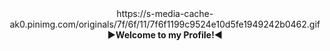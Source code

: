 <center>
<img align=right>https://s-media-cache-ak0.pinimg.com/originals/7f/6f/11/7f6f1199c9524e10d5fe1949242b0462.gif</img>
<quote><b><color=#9ca8af>►Welcome to my Profile!◄</color></b></quote]>

<!--
**FabioB8a/FabioB8a** is a ✨ _special_ ✨ repository because its `README.md` (this file) appears on your GitHub profile.

Here are some ideas to get you started:

- 🔭 I’m currently working on ...
- 🌱 I’m currently learning ...
- 👯 I’m looking to collaborate on ...
- 🤔 I’m looking for help with ...
- 💬 Ask me about ...
- 📫 How to reach me: ...
- 😄 Pronouns: ...
- ⚡ Fun fact: ...
-->
